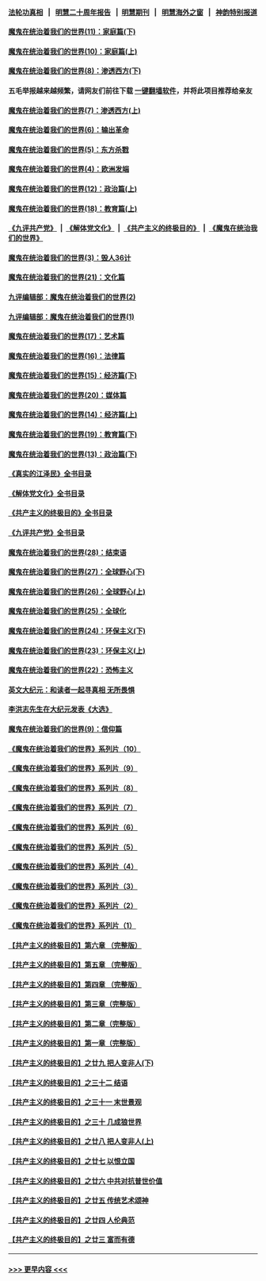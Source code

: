 #### [法轮功真相](https://github.com/gfw-breaker/truth/blob/master/README.md?t=0) &nbsp;&nbsp;|&nbsp;&nbsp; [明慧二十周年报告](https://github.com/gfw-breaker/mh-reports/blob/master/README.md?t=0) &nbsp;&nbsp;|&nbsp;&nbsp;[明慧期刊](https://github.com/gfw-breaker/mh-qikan) &nbsp;&nbsp;|&nbsp;&nbsp; [明慧海外之窗](https://github.com/gfw-breaker/mh-news/blob/master/README.md?t=0) &nbsp;&nbsp;|&nbsp;&nbsp; [神韵特别报道](https://github.com/gfw-breaker/mh-news/blob/master/shenyun.md?t=0)
#### [魔鬼在统治着我们的世界(11)：家庭篇(下)](../pages/nsc422/n10440961.md?t=12100550) 
#### [魔鬼在统治着我们的世界(10)：家庭篇(上)](../pages/nsc422/n10435448.md?t=12100550) 
#### [魔鬼在统治着我们的世界(8)：渗透西方(下)](../pages/nsc422/n10429603.md?t=12100550) 
#### 五毛举报越来越频繁，请网友们前往下载 [一键翻墙软件](https://github.com/gfw-breaker/ssr-accounts)，并将此项目推荐给亲友
#### [魔鬼在统治着我们的世界(7)：渗透西方(上)](../pages/nsc422/n10426013.md?t=12100550) 
#### [魔鬼在统治着我们的世界(6)：输出革命](../pages/nsc422/n10421536.md?t=12100550) 
#### [魔鬼在统治着我们的世界(5)：东方杀戮](../pages/nsc422/n10417707.md?t=12100550) 
#### [魔鬼在统治着我们的世界(4)：欧洲发端](../pages/nsc422/n10414890.md?t=12100550) 
#### [魔鬼在统治着我们的世界(12)：政治篇(上)](../pages/nsc422/n10444576.md?t=12100550) 
#### [魔鬼在统治着我们的世界(18)：教育篇(上)](../pages/nsc422/n10526970.md?t=12100550) 
#### [《九评共产党》](https://github.com/begood0513/9ping.md/blob/master/README.md) &nbsp;|&nbsp; [《解体党文化》](../../../../jtdwh.md/blob/master/README.md)  &nbsp;|&nbsp; [《共产主义的终极目的》](../../../../gczydzjmd.md/blob/master/README.md) &nbsp;|&nbsp; [《魔鬼在统治我们的世界》](../../../../mgztzwmdsj.md/blob/master/README.md) 
#### [魔鬼在统治着我们的世界(3)：毁人36计](../pages/nsc422/n10411583.md?t=12100550) 
#### [魔鬼在统治着我们的世界(21)：文化篇](../pages/nsc422/n10597706.md?t=12100550) 
#### [九评编辑部：魔鬼在统治着我们的世界(2)](../pages/nsc422/n10410036.md?t=12100550) 
#### [九评编辑部：魔鬼在统治着我们的世界(1)](../pages/nsc422/n10406825.md?t=12100550) 
#### [魔鬼在统治着我们的世界(17)：艺术篇](../pages/nsc422/n10499093.md?t=12100550) 
#### [魔鬼在统治着我们的世界(16)：法律篇](../pages/nsc422/n10485969.md?t=12100550) 
#### [魔鬼在统治着我们的世界(15)：经济篇(下)](../pages/nsc422/n10469975.md?t=12100550) 
#### [魔鬼在统治着我们的世界(20)：媒体篇](../pages/nsc422/n10586579.md?t=12100550) 
#### [魔鬼在统治着我们的世界(14)：经济篇(上)](../pages/nsc422/n10457370.md?t=12100550) 
#### [魔鬼在统治着我们的世界(19)：教育篇(下)](../pages/nsc422/n10564808.md?t=12100550) 
#### [魔鬼在统治着我们的世界(13)：政治篇(下)](../pages/nsc422/n10448270.md?t=12100550) 
#### [《真实的江泽民》全书目录](../pages/nsc422/n13721399.md?t=12100550) 
#### [《解体党文化》全书目录](../pages/nsc422/n13721157.md?t=12100550) 
#### [《共产主义的终极目的》全书目录](../pages/nsc422/n13721048.md?t=12100550) 
#### [《九评共产党》全书目录](../pages/nsc422/n13708085.md?t=12100550) 
#### [魔鬼在统治着我们的世界(28)：结束语](../pages/nsc422/n10936246.md?t=12100550) 
#### [魔鬼在统治着我们的世界(27)：全球野心(下)](../pages/nsc422/n10928319.md?t=12100550) 
#### [魔鬼在统治着我们的世界(26)：全球野心(上)](../pages/nsc422/n10900318.md?t=12100550) 
#### [魔鬼在统治着我们的世界(25)：全球化](../pages/nsc422/n10788205.md?t=12100550) 
#### [魔鬼在统治着我们的世界(24)：环保主义(下)](../pages/nsc422/n10695307.md?t=12100550) 
#### [魔鬼在统治着我们的世界(23)：环保主义(上)](../pages/nsc422/n10688613.md?t=12100550) 
#### [魔鬼在统治着我们的世界(22)：恐怖主义](../pages/nsc422/n10614727.md?t=12100550) 
#### [英文大纪元：和读者一起寻真相 无所畏惧](../pages/nsc422/n12542027.md?t=12100550) 
#### [李洪志先生在大纪元发表《大选》](../pages/nsc422/n12534746.md?t=12100550) 
#### [魔鬼在统治着我们的世界(9)：信仰篇](../pages/nsc422/n10432159.md?t=12100550) 
#### [《魔鬼在统治着我们的世界》系列片（10）](../pages/nsc422/n12292670.md?t=12100550) 
#### [《魔鬼在统治着我们的世界》系列片（9）](../pages/nsc422/n12290859.md?t=12100550) 
#### [《魔鬼在统治着我们的世界》系列片（8）](../pages/nsc422/n12287445.md?t=12100550) 
#### [《魔鬼在统治着我们的世界》系列片（7）](../pages/nsc422/n12283425.md?t=12100550) 
#### [《魔鬼在统治着我们的世界》系列片（6）](../pages/nsc422/n12282314.md?t=12100550) 
#### [《魔鬼在统治着我们的世界》系列片（5）](../pages/nsc422/n12281419.md?t=12100550) 
#### [《魔鬼在统治着我们的世界》系列片（4）](../pages/nsc422/n12274024.md?t=12100550) 
#### [《魔鬼在统治着我们的世界》系列片（3）](../pages/nsc422/n12271322.md?t=12100550) 
#### [《魔鬼在统治着我们的世界》系列片（2）](../pages/nsc422/n12269049.md?t=12100550) 
#### [《魔鬼在统治着我们的世界》系列片（1）](../pages/nsc422/n12267575.md?t=12100550) 
#### [【共产主义的终极目的】第六章 （完整版）](../pages/nsc422/n11428913.md?t=12100550) 
#### [【共产主义的终极目的】第五章 （完整版）](../pages/nsc422/n11428912.md?t=12100550) 
#### [【共产主义的终极目的】第四章 （完整版）](../pages/nsc422/n11428907.md?t=12100550) 
#### [【共产主义的终极目的】第三章（完整版）](../pages/nsc422/n11428848.md?t=12100550) 
#### [【共产主义的终极目的】第二章（完整版）](../pages/nsc422/n11428831.md?t=12100550) 
#### [【共产主义的终极目的】第一章（完整版）](../pages/nsc422/n11417651.md?t=12100550) 
#### [【共产主义的终极目的】之廿九 把人变非人(下)](../pages/nsc422/n11344140.md?t=12100550) 
#### [【共产主义的终极目的】之三十二 结语](../pages/nsc422/n11360535.md?t=12100550) 
#### [【共产主义的终极目的】之三十一 末世景观](../pages/nsc422/n11351129.md?t=12100550) 
#### [【共产主义的终极目的】之三十 几成狼世界](../pages/nsc422/n11348280.md?t=12100550) 
#### [【共产主义的终极目的】之廿八 把人变非人(上)](../pages/nsc422/n11340492.md?t=12100550) 
#### [【共产主义的终极目的】之廿七 以恨立国](../pages/nsc422/n11336944.md?t=12100550) 
#### [【共产主义的终极目的】之廿六 中共对抗普世价值](../pages/nsc422/n11324785.md?t=12100550) 
#### [【共产主义的终极目的】之廿五 传统艺术颂神](../pages/nsc422/n11296396.md?t=12100550) 
#### [【共产主义的终极目的】之廿四 人伦典范](../pages/nsc422/n11296397.md?t=12100550) 
#### [【共产主义的终极目的】之廿三 富而有德](../pages/nsc422/n11283598.md?t=12100550) 

----
#### [ >>> 更早内容 <<< ](../indexes/nsc422-earlier.md)
